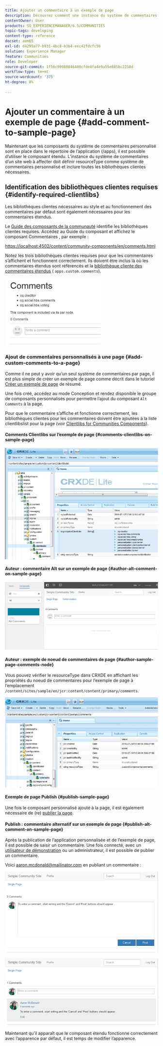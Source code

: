 ```yaml
---
title: Ajouter un commentaire à un exemple de page
description: Découvrez comment une instance du système de commentaires d’un site web doit définir resourceType comme système de commentaires personnalisé et inclure toutes les bibliothèques clientes nécessaires.
contentOwner: User
products: SG_EXPERIENCEMANAGER/6.5/COMMUNITIES
topic-tags: developing
content-type: reference
docset: aem65
exl-id: d4295a77-b931-4bc8-b3b4-eec42fdcfc56
solution: Experience Manager
feature: Communities
role: Developer
source-git-commit: 1f56c99980846400cfde8fa4e9a55e885bc2258d
workflow-type: tm+mt
source-wordcount: '375'
ht-degree: 0%

---
```


# Ajouter un commentaire à un exemple de page  {#add-comment-to-sample-page}

Maintenant que les composants du système de commentaires personnalisé sont en place dans le répertoire de l’application (/apps), il est possible d’utiliser le composant étendu. L’instance du système de commentaires d’un site web à affecter doit définir resourceType comme système de commentaires personnalisé et inclure toutes les bibliothèques clientes nécessaires.

## Identification des bibliothèques clientes requises {#identify-required-clientlibs}

Les bibliothèques clientes nécessaires au style et au fonctionnement des commentaires par défaut sont également nécessaires pour les commentaires étendus.

Le [Guide des composants de la communauté](/help/communities/components-guide.md) identifie les bibliothèques clientes requises. Accédez au Guide du composant et affichez le composant Commentaires , par exemple :

[https://localhost:4502/content/community-components/en/comments.html](https://localhost:4502/content/community-components/en/comments.html)

Notez les trois bibliothèques clientes requises pour que les commentaires s’affichent et fonctionnent correctement. Ils doivent être inclus là où les commentaires étendus sont référencés et la [bibliothèque cliente des commentaires étendus](/help/communities/extend-create-components.md#create-a-client-library-folder) ( `apps.custom.comments`).

![comments-component1](assets/comments-component1.png)

### Ajout de commentaires personnalisés à une page {#add-custom-comments-to-a-page}

Comme il ne peut y avoir qu’un seul système de commentaires par page, il est plus simple de créer un exemple de page comme décrit dans le tutoriel [Créer un exemple de page](/help/communities/create-sample-page.md) de résumé.

Une fois créé, accédez au mode Conception et rendez disponible le groupe de composants personnalisés pour permettre l’ajout du composant `Alt Comments` à la page.

Pour que le commentaire s’affiche et fonctionne correctement, les bibliothèques clientes pour les commentaires doivent être ajoutées à la liste clientlibslist pour la page (voir [Clientlibs for Communities Components](/help/communities/clientlibs.md)).

#### Comments Clientlibs sur l’exemple de page {#comments-clientlibs-on-sample-page}

![comments-clientlibs-crxde](assets/comments-clientlibs-crxde.png)

#### Auteur : commentaire Alt sur un exemple de page {#author-alt-comment-on-sample-page}

![alt-comment](assets/alt-comment.png)

#### Auteur : exemple de noeud de commentaires de page {#author-sample-page-comments-node}

Vous pouvez vérifier le resourceType dans CRXDE en affichant les propriétés du noeud de commentaires pour l’exemple de page à l’emplacement `/content/sites/sample/en/jcr:content/content/primary/comments`.

![verify-comment-crxde](assets/verify-comment-crxde.png)

#### Exemple de page Publish {#publish-sample-page}

Une fois le composant personnalisé ajouté à la page, il est également nécessaire de (re) [publier la page](/help/communities/sites-console.md#publishing-the-site).

#### Publish : commentaire alternatif sur un exemple de page {#publish-alt-comment-on-sample-page}

Après la publication de l’application personnalisée et de l’exemple de page, il est possible de saisir un commentaire. Une fois connecté, avec un [utilisateur de démonstration](/help/communities/tutorials.md#demo-users) ou un administrateur, il est possible de publier un commentaire.

Voici aaron.mcdonald@mailinator.com en publiant un commentaire :

![publish-alt-comment](assets/publish-alt-comment.png)

![publish-alt-comment1](assets/publish-alt-comment1.png)

Maintenant qu’il apparaît que le composant étendu fonctionne correctement avec l’apparence par défaut, il est temps de modifier l’apparence.
